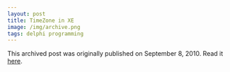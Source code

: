 ```yaml
---
layout: post
title: TimeZone in XE
image: /img/archive.png
tags: delphi programming
---
```

This archived post was originally published on September 8, 2010. Read it [here](/alex.ciobanu.org/index7080.html).
